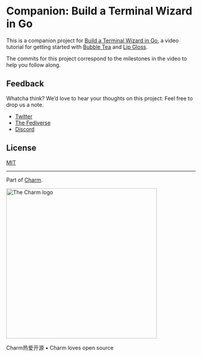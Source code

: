 # Companion: Build a Terminal Wizard in Go

This is a companion project for [Build a Terminal Wizard in Go][vid], a video
tutorial for getting started with [Bubble Tea][bubbletea] and
[Lip Gloss][lipgloss].

The commits for this project correspond to the milestones in the video to help
you follow along.

[vid]: https://youtu.be/Gl31diSVP8M
[bubbletea]: https://github.com/charmbracelet/bubbletea
[lipgloss]: https://github.com/charmbracelet/lipgloss

## Feedback

Whatcha think? We’d love to hear your thoughts on this project: Feel free to
drop us a note.

* [Twitter](https://twitter.com/charmcli)
* [The Fediverse](https://mastodon.social/@charmcli)
* [Discord](https://charm.sh/chat)

## License

[MIT](https://github.com/charmbracelet/vhs/raw/main/LICENSE)

***

Part of [Charm](https://charm.sh).

<a href="https://charm.sh/">
  <img
    alt="The Charm logo"
    width="400"
    src="https://stuff.charm.sh/charm-badge.jpg"
  />
</a>

Charm热爱开源 • Charm loves open source
